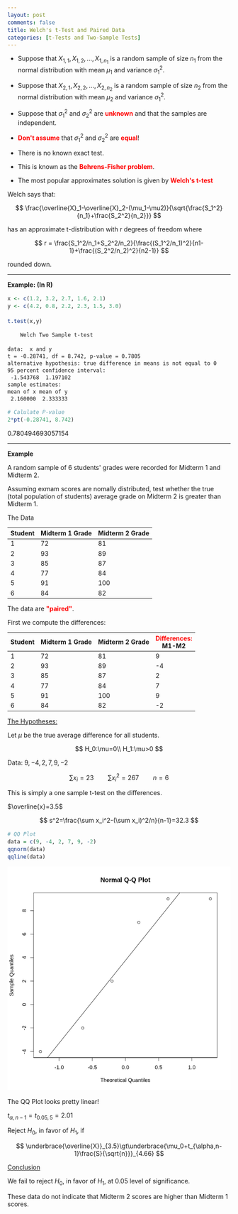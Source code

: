 ```yaml
---
layout: post
comments: false
title: Welch's t-Test and Paired Data
categories: [t-Tests and Two-Sample Tests]
---
```


* Suppose that $X_{1,1},X_{1,2},...,X_{1,n_1}$ is a random sample of size $n_1$ from the normal distribution with mean $\mu_1$ and variance $\sigma_1^2$.

* Suppose that $X_{2,1},X_{2,2},...,X_{2,n_2}$ is a random sample of size $n_2$ from the normal distribution with mean $\mu_2$ and variance $\sigma_1^2$.

* Suppose that $\sigma_1^2$ and $\sigma_2^2$ are <font color='red'><b>unknown</b></font> and that the samples are independent.

* <font color='red'><b>Don't assume</b></font> that $\sigma_1^2$ and $\sigma_2^2$ are <font color='red'><b>equal</b></font>!

* There is no known exact test.

* This is known as the <font color='red'><b>Behrens-Fisher problem</b></font>.

* The most popular approximates solution is given by <font color='red'><b>Welch's t-test</b></font>

Welch says that:

$$
  \frac{\overline{X}_1-\overline{X}_2-(\mu_1-\mu2)}{\sqrt{\frac{S_1^2}{n_1}+\frac{S_2^2}{n_2}}}
$$

has an approximate t-distribution with r degrees of freedom where

$$
  r = \frac{S_1^2/n_1+S_2^2/n_2}{\frac{(S_1^2/n_1)^2}{n1-1}+\frac{(S_2^2/n_2)^2}{n2-1}}
$$

rounded down.

---

<b>Example: (In R)</b>


```R
x <- c(1.2, 3.2, 2.7, 1.6, 2.1)
y <- c(4.2, 0.8, 2.2, 2.3, 1.5, 3.0)

t.test(x,y)
```


    
    	Welch Two Sample t-test
    
    data:  x and y
    t = -0.28741, df = 8.742, p-value = 0.7805
    alternative hypothesis: true difference in means is not equal to 0
    95 percent confidence interval:
     -1.543768  1.197102
    sample estimates:
    mean of x mean of y 
     2.160000  2.333333 




```R
# Calulate P-value
2*pt(-0.28741, 8.742)
```


0.780494693057154


---

<b>Example</b>

A random sample of 6 students' grades were recorded for Midterm 1 and Midterm 2.

Assuming exmam scores are nomally distributed, test whether the true (total population of students) average grade on Midterm 2 is greater than Midterm 1.

The Data

| Student | Midterm 1 Grade | Midterm 2 Grade |
|---------|-----------------|-----------------|
| 1       | 72              | 81              |
| 2       | 93              | 89              |
| 3       | 85              | 87              |
| 4       | 77              | 84              |
| 5       | 91              | 100             |
| 6       | 84              | 82              |

The data are <font color='red'><b>"paired"</b></font>.

First we compute the differences:

| Student | Midterm 1 Grade | Midterm 2 Grade | <font color='red'>Differences:<b></font></b><br>M1-M2 |
|---------|-----------------|-----------------|-------------------------------------------------------|
| 1       | 72              | 81              | 9                                                     |
| 2       | 93              | 89              | -4                                                    |
| 3       | 85              | 87              | 2                                                     |
| 4       | 77              | 84              | 7                                                     |
| 5       | 91              | 100             | 9                                                     |
| 6       | 84              | 82              | -2                                                    |

<u>The Hypotheses:</u>

Let $\mu$ be the true average difference for all students.

$$
  H_0:\mu=0\\
  H_1:\mu>0
$$

Data: $9, -4, 2, 7, 9, -2$

$$
  \sum x_i  = 23\qquad\sum x_i^2=267\qquad n=6
$$

This is simply a one sample t-test on the differences.

$\overline{x}=3.5$

$$
  s^2=\frac{\sum x_i^2-(\sum x_i)^2/n}{n-1}=32.3
$$


```R
# QQ Plot
data = c(9, -4, 2, 7, 9, -2)
qqnorm(data)
qqline(data)
```


    
![png](\assets\images\notes\welchs-test-and-paired-data.png)
    


The QQ Plot looks pretty linear!

$t_{\alpha,n-1}=t_{0.05,5}=2.01$

Reject $H_0$, in favor of $H_1$, if

$$
  \underbrace{\overline{X}}_{3.5}\gt\underbrace{\mu_0+t_{\alpha,n-1}\frac{S}{\sqrt{n}}}_{4.66}
$$

<u>Conclusion</u>

We fail to reject $H_0$, in favor of $H_1$, at 0.05 level of significance.

These data do not indicate that Midterm 2 scores are higher than Midterm 1 scores.
